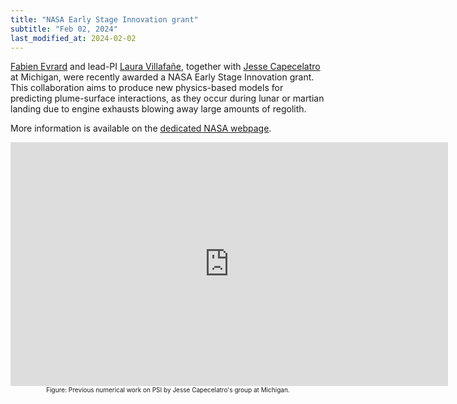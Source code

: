 ```yaml
---
title: "NASA Early Stage Innovation grant"
subtitle: "Feb 02, 2024"
last_modified_at: 2024-02-02
---
```


[Fabien Evrard](../team/#principal-investigator) and lead-PI [Laura Villafañe](https://aerospace.illinois.edu/directory/profile/lvillafa), together with [Jesse Capecelatro](https://me.engin.umich.edu/people/faculty/jesse-capecelatro/) at Michigan, were recently awarded a NASA Early Stage Innovation grant. This collaboration aims to produce new physics-based models for predicting plume-surface interactions, as they occur during lunar or martian landing due to engine exhausts blowing away large amounts of regolith.

More information is available on the [dedicated NASA webpage](https://www.nasa.gov/general/integrating-data-driven-and-physics-based-models-for-plume-surface-interaction-predictions/).
<center><div class="embed-container">
  <iframe
      src="https://player.vimeo.com/video/647364795"
      frameborder="0"
      width="700"
      height="390"
      webkitallowfullscreen
      mozallowfullscreen
      allowfullscreen>
  </iframe>
</div>
<div style="font-size: 10px">Figure: Previous numerical work on PSI by Jesse Capecelatro's group at Michigan.</div></center>
